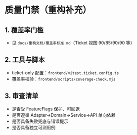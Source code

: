 # 质量门禁（重构补充）

## 1. 覆盖率门槛
- 见 `docs/重构文档/覆盖率标准.md`（Ticket 视图 90/85/90/90 等）

## 2. 工具与脚本
- ticket-only 配置：`frontend/vitest.ticket.config.ts`
- 覆盖率校验：`frontend/scripts/coverage-check.mjs`

## 3. 审查清单
- 是否受 FeatureFlags 保护、可回退
- 是否遵循 Adapter→Domain→Service→API 单向依赖
- 是否具备失败兜底与错误提示
- 是否具备独立可测用例

